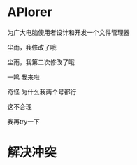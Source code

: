 # APlorer
为广大电脑使用者设计和开发一个文件管理器

尘雨，我修改了哦

尘雨，我第二次修改了哦

一鸣 我来啦

奇怪 为什么我两个号都行

这不合理

我再try一下

解决冲突
=======

